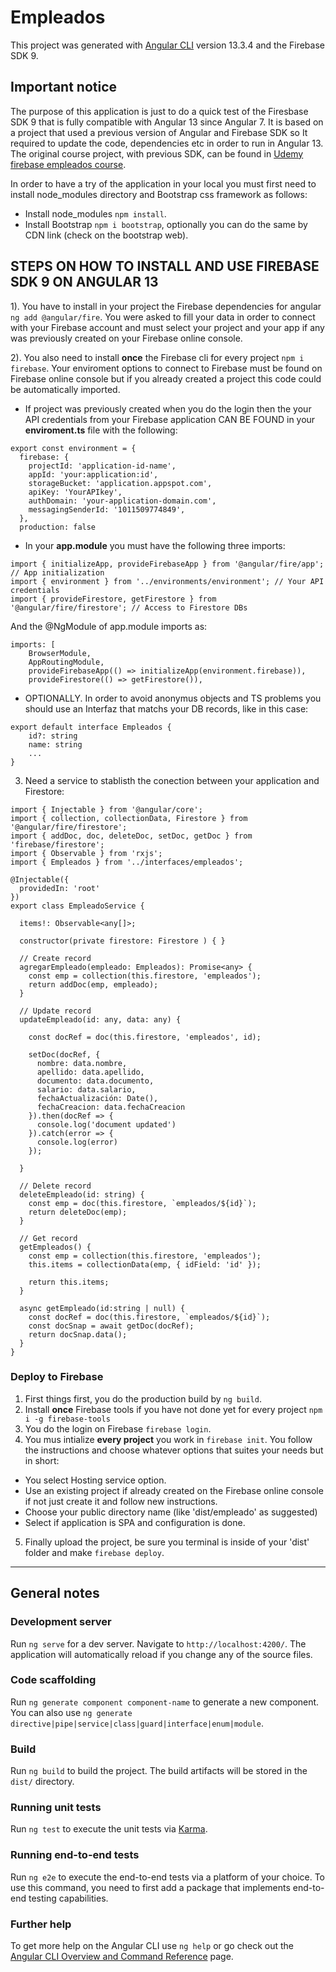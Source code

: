 # Empleados

This project was generated with [Angular CLI](https://github.com/angular/angular-cli) version 13.3.4 and the Firebase SDK 9.

## Important notice

The purpose of this application is just to do a quick test of the Firesbase SDK 9 that is fully compatible with Angular 13 since Angular 7. It is based on a project that used a previous version of Angular and Firebase SDK so It required to update the code, dependencies etc in order to run in Angular 13. 
The original course project, with previous SDK, can be found in [Udemy firebase empleados course](https://www.udemy.com/course/app-empleado-angular-firebase/ "Original Firebase empleados course"). 

In order to have a try of the application in your local you must first need to install node_modules directory and Bootstrap css framework as follows:
* Install node_modules `npm install`.
* Install Bootstrap `npm i bootstrap`, optionally you can do the same by CDN link (check on the bootstrap web).

## STEPS ON HOW TO INSTALL AND USE FIREBASE SDK 9 ON ANGULAR 13

1). You have to install in your project the Firebase dependencies for angular `ng add @angular/fire`. You were asked to fill your data in order to connect with your Firebase account and must select your project and your app if any was previously created on your Firebase online console.

2). You also need to install **once** the Firebase cli for every project `npm i firebase`. Your enviroment options to connect to Firebase must be found on Firebase online console but if you already created a project this code could be automatically imported.

* If project was previously created when you do the login then the your API credentials from your Firebase application CAN BE FOUND in your **enviroment.ts** file with the following:

```
export const environment = {
  firebase: {
    projectId: 'application-id-name',
    appId: 'your:application:id',
    storageBucket: 'application.appspot.com',
    apiKey: 'YourAPIkey',
    authDomain: 'your-application-domain.com',
    messagingSenderId: '1011509774849',
  },
  production: false
  ```
* In your **app.module** you must have the following three imports:
````
import { initializeApp, provideFirebaseApp } from '@angular/fire/app'; // App initialization
import { environment } from '../environments/environment'; // Your API credentials
import { provideFirestore, getFirestore } from '@angular/fire/firestore'; // Access to Firestore DBs
````
And the @NgModule of app.module imports as:
````
imports: [
    BrowserModule,
    AppRoutingModule,
    provideFirebaseApp(() => initializeApp(environment.firebase)),
    provideFirestore(() => getFirestore()),
````

* OPTIONALLY. In order to avoid anonymus objects and TS problems you should use an Interfaz that matchs your DB records, like in this case: 
````
export default interface Empleados {
	id?: string
	name: string
	...
}
````

3) Need a service to stablisth the conection between your application and Firestore:
````
import { Injectable } from '@angular/core';
import { collection, collectionData, Firestore } from '@angular/fire/firestore';
import { addDoc, doc, deleteDoc, setDoc, getDoc } from 'firebase/firestore';
import { Observable } from 'rxjs';
import { Empleados } from '../interfaces/empleados';

@Injectable({
  providedIn: 'root'
})
export class EmpleadoService {

  items!: Observable<any[]>;

  constructor(private firestore: Firestore ) { }

  // Create record
  agregarEmpleado(empleado: Empleados): Promise<any> {
    const emp = collection(this.firestore, 'empleados');
    return addDoc(emp, empleado);
  }

  // Update record
  updateEmpleado(id: any, data: any) { 

    const docRef = doc(this.firestore, 'empleados', id);

    setDoc(docRef, {
      nombre: data.nombre,
      apellido: data.apellido,
      documento: data.documento,
      salario: data.salario,
      fechaActualización: Date(),
      fechaCreacion: data.fechaCreacion
    }).then(docRef => {
      console.log('document updated')
    }).catch(error => {
      console.log(error)
    });

  }

  // Delete record
  deleteEmpleado(id: string) { 
    const emp = doc(this.firestore, `empleados/${id}`);
    return deleteDoc(emp);
  }

  // Get record
  getEmpleados() { 
    const emp = collection(this.firestore, 'empleados');
    this.items = collectionData(emp, { idField: 'id' });      

    return this.items;
  }

  async getEmpleado(id:string | null) { 
    const docRef = doc(this.firestore, `empleados/${id}`);
    const docSnap = await getDoc(docRef);
    return docSnap.data();
  }
}
````

### Deploy to Firebase

1) First things first, you do the production build by `ng build`.
2) Install **once** Firebase tools if you have not done yet for every project `npm i -g firebase-tools`
3) You do the login on Firebase `firebase login`.
4) You mus intialize **every project** you work in `firebase init`.
You follow the instructions and choose whatever options that suites your needs but in short:
* You select Hosting service option.
* Use an existing project if already created on the Firebase online console if not just create it and follow new instructions.
* Choose your public directory name (like 'dist/empleado' as suggested)
* Select if application is SPA and configuration is done.
5) Finally upload the project, be sure you terminal is inside of your 'dist' folder and make `firebase deploy`.

---

## General notes

### Development server

Run `ng serve` for a dev server. Navigate to `http://localhost:4200/`. The application will automatically reload if you change any of the source files.

### Code scaffolding

Run `ng generate component component-name` to generate a new component. You can also use `ng generate directive|pipe|service|class|guard|interface|enum|module`.

### Build

Run `ng build` to build the project. The build artifacts will be stored in the `dist/` directory.

### Running unit tests

Run `ng test` to execute the unit tests via [Karma](https://karma-runner.github.io).

### Running end-to-end tests

Run `ng e2e` to execute the end-to-end tests via a platform of your choice. To use this command, you need to first add a package that implements end-to-end testing capabilities.

### Further help

To get more help on the Angular CLI use `ng help` or go check out the [Angular CLI Overview and Command Reference](https://angular.io/cli) page.
